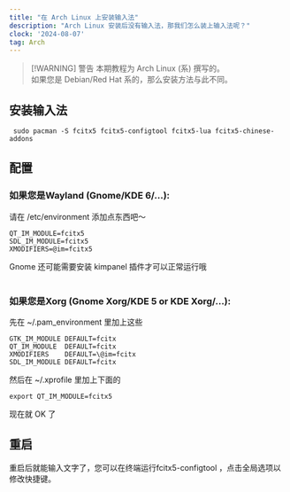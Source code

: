 ```yaml
---
title: "在 Arch Linux 上安装输入法"
description: "Arch Linux 安装后没有输入法，那我们怎么装上输入法呢？"
clock: '2024-08-07'
tag: Arch
---
```



> [!WARNING] 警告
> 本期教程为 Arch Linux (系) 撰写的。<br>
> 如果您是 Debian/Red Hat 系的，那么安装方法与此不同。

## 安装输入法

```shell
 sudo pacman -S fcitx5 fcitx5-configtool fcitx5-lua fcitx5-chinese-addons
```

## 配置

### 如果您是Wayland (Gnome/KDE 6/...):

请在 /etc/environment 添加点东西吧～

```shell
QT_IM_MODULE=fcitx5
SDL_IM_MODULE=fcitx5
XMODIFIERS=@im=fcitx5
```

Gnome 还可能需要安装 kimpanel 插件才可以正常运行哦<br><br>

### 如果您是Xorg (Gnome Xorg/KDE 5 or KDE Xorg/...):

先在 ~/.pam_environment 里加上这些

```shell
GTK_IM_MODULE DEFAULT=fcitx
QT_IM_MODULE  DEFAULT=fcitx
XMODIFIERS    DEFAULT=\@im=fcitx
SDL_IM_MODULE DEFAULT=fcitx
```

然后在 ~/.xprofile 里加上下面的

```shell
export QT_IM_MODULE=fcitx5
```

现在就 OK 了

## 重启

重启后就能输入文字了，您可以在终端运行fcitx5-configtool ，点击全局选项以修改快捷键。
